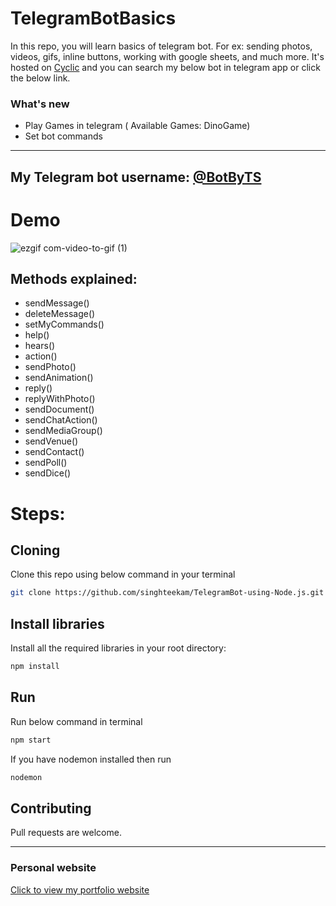 # TelegramBotBasics
In this repo, you will learn basics of telegram bot. For ex: sending photos, videos, gifs, inline buttons, working with google sheets, and much more. It's hosted on [Cyclic](https://www.cyclic.sh/) and you can search my below bot in telegram app or click the below link.

### What's new
 - Play Games in telegram ( Available Games: DinoGame)
 - Set bot commands
***
## My Telegram bot username: [@BotByTS](https://t.me/singht_bot)

# Demo
![ezgif com-video-to-gif (1)](https://user-images.githubusercontent.com/55067104/228434588-74d9f703-1761-4585-b89e-56eb0a572bf7.gif)

## Methods explained:
- sendMessage()
- deleteMessage()
- setMyCommands()
- help()
- hears()
- action()
- sendPhoto()
- sendAnimation()
- reply()
- replyWithPhoto()
- sendDocument()
- sendChatAction()
- sendMediaGroup()
- sendVenue()
- sendContact()
- sendPoll()
- sendDice()


# Steps:
## Cloning
Clone this repo using below command in your terminal
```bash
git clone https://github.com/singhteekam/TelegramBot-using-Node.js.git
```
## Install libraries
Install all the required libraries in your root directory:
```bash
npm install
```
## Run
Run below command in terminal
```bash
npm start
```
If you have nodemon installed then run
```bash
nodemon
```

## Contributing
Pull requests are welcome. 

***

### Personal website
[Click to view my portfolio website](http://www.singhteekam.in/)

